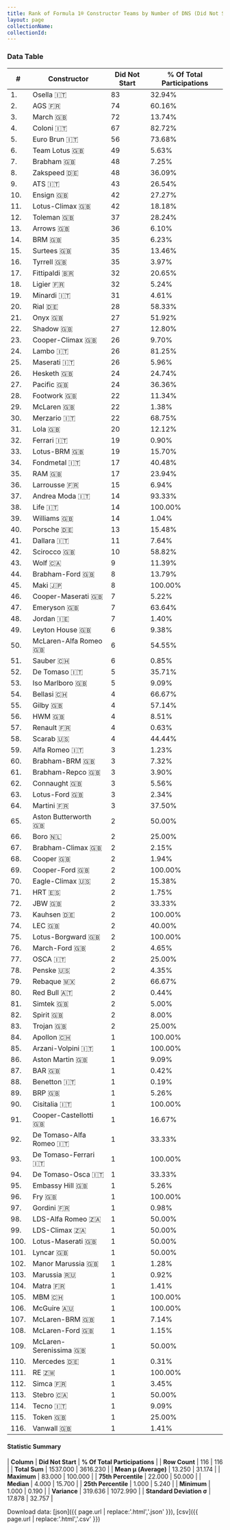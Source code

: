 ```yaml
---
title: Rank of Formula 1® Constructor Teams by Number of DNS (Did Not Start)
layout: page
collectionName: 
collectionId: 
---
```




<canvas id="chart" width="400" height="180"></canvas>
<script>
var data = {
    "datasets": [
        {
            "backgroundColor": [
                "888888",
                "888888",
                "E53524",
                "888888",
                "888888",
                "09630C",
                "243F73",
                "888888",
                "888888",
                "888888",
                "025839",
                "888888",
                "FFA500",
                "144D44",
                "888888",
                "274B72",
                "888888",
                "0F5DBB",
                "1B1D1D",
                "888888",
                "888888",
                "FA9B27",
                "273027",
                "888888",
                "C0BEC3",
                "FFFFFF",
                "888888",
                "888888",
                "FCA13B",
                "888888",
                "888888",
                "EB212E",
                "457439",
                "888888",
                "888888",
                "888888",
                "888888",
                "888888",
                "EAE4ED",
                "DDDDDD",
                "888888",
                "888888",
                "A3805E",
                "07316F",
                "888888",
                "1A2446",
                "888888",
                "FFFF01",
                "888888",
                "888888",
                "0736A5",
                "888888",
                "888888",
                "888888",
                "888888",
                "888888",
                "FDE139",
                "888888",
                "B21827",
                "888888",
                "243F73",
                "888888",
                "025839",
                "888888",
                "888888",
                "888888",
                "243F73",
                "273027",
                "888888",
                "888888",
                "BE9D56",
                "888888",
                "888888",
                "888888",
                "888888",
                "888888",
                "888888",
                "2077C9",
                "888888",
                "121D32",
                "888888",
                "888888",
                "888888",
                "888888",
                "888888",
                "888888",
                "FFFFFF",
                "73C2FB",
                "888888",
                "888888",
                "888888",
                "888888",
                "888888",
                "888888",
                "888888",
                "888888",
                "888888",
                "888888",
                "888888",
                "888888",
                "888888",
                "5E0A16",
                "5E0A16",
                "888888",
                "888888",
                "888888",
                "888888",
                "AAAAAA",
                "888888",
                "18A19B",
                "888888",
                "888888",
                "888888",
                "888888",
                "888888",
                "336667"
            ],
            "borderColor": [
                "444444",
                "444444",
                "444444",
                "444444",
                "444444",
                "444444",
                "444444",
                "444444",
                "444444",
                "444444",
                "444444",
                "444444",
                "444444",
                "444444",
                "444444",
                "444444",
                "444444",
                "444444",
                "444444",
                "444444",
                "444444",
                "444444",
                "444444",
                "444444",
                "444444",
                "444444",
                "444444",
                "444444",
                "0D1D20",
                "444444",
                "444444",
                "16191A",
                "444444",
                "444444",
                "444444",
                "444444",
                "444444",
                "444444",
                "082957",
                "444444",
                "444444",
                "444444",
                "444444",
                "444444",
                "444444",
                "444444",
                "444444",
                "444444",
                "444444",
                "444444",
                "A17A5D",
                "444444",
                "444444",
                "444444",
                "444444",
                "444444",
                "424B52",
                "444444",
                "444444",
                "444444",
                "444444",
                "444444",
                "444444",
                "444444",
                "444444",
                "444444",
                "444444",
                "444444",
                "444444",
                "444444",
                "444444",
                "444444",
                "444444",
                "444444",
                "444444",
                "444444",
                "444444",
                "444444",
                "444444",
                "FDCC2F",
                "444444",
                "444444",
                "444444",
                "444444",
                "444444",
                "444444",
                "444444",
                "444444",
                "444444",
                "444444",
                "444444",
                "444444",
                "444444",
                "444444",
                "444444",
                "444444",
                "444444",
                "444444",
                "444444",
                "444444",
                "444444",
                "444444",
                "444444",
                "444444",
                "444444",
                "444444",
                "444444",
                "444444",
                "444444",
                "D7D7D5",
                "444444",
                "444444",
                "444444",
                "444444",
                "444444",
                "444444"
            ],
            "borderWidth": 1,
            "data": [
                83.0,
                74.0,
                72.0,
                67.0,
                56.0,
                49.0,
                48.0,
                48.0,
                43.0,
                42.0,
                42.0,
                37.0,
                36.0,
                35.0,
                35.0,
                35.0,
                32.0,
                32.0,
                31.0,
                28.0,
                27.0,
                27.0,
                26.0,
                26.0,
                26.0,
                24.0,
                24.0,
                22.0,
                22.0,
                22.0,
                20.0,
                19.0,
                19.0,
                17.0,
                17.0,
                15.0,
                14.0,
                14.0,
                14.0,
                13.0,
                11.0,
                10.0,
                9.0,
                8.0,
                8.0,
                7.0,
                7.0,
                7.0,
                6.0,
                6.0,
                6.0,
                5.0,
                5.0,
                4.0,
                4.0,
                4.0,
                4.0,
                4.0,
                3.0,
                3.0,
                3.0,
                3.0,
                3.0,
                3.0,
                2.0,
                2.0,
                2.0,
                2.0,
                2.0,
                2.0,
                2.0,
                2.0,
                2.0,
                2.0,
                2.0,
                2.0,
                2.0,
                2.0,
                2.0,
                2.0,
                2.0,
                2.0,
                2.0,
                1.0,
                1.0,
                1.0,
                1.0,
                1.0,
                1.0,
                1.0,
                1.0,
                1.0,
                1.0,
                1.0,
                1.0,
                1.0,
                1.0,
                1.0,
                1.0,
                1.0,
                1.0,
                1.0,
                1.0,
                1.0,
                1.0,
                1.0,
                1.0,
                1.0,
                1.0,
                1.0,
                1.0,
                1.0,
                1.0,
                1.0,
                1.0,
                1.0
            ],
            "label": "Did Not Start"
        }
    ],
    "labels": [
        "Osella",
        "AGS",
        "March",
        "Coloni",
        "Euro Brun",
        "Team Lotus",
        "Brabham",
        "Zakspeed",
        "ATS",
        "Ensign",
        "Lotus-Climax",
        "Toleman",
        "Arrows",
        "BRM",
        "Surtees",
        "Tyrrell",
        "Fittipaldi",
        "Ligier",
        "Minardi",
        "Rial",
        "Onyx",
        "Shadow",
        "Cooper-Climax",
        "Lambo",
        "Maserati",
        "Hesketh",
        "Pacific",
        "Footwork",
        "McLaren",
        "Merzario",
        "Lola",
        "Ferrari",
        "Lotus-BRM",
        "Fondmetal",
        "RAM",
        "Larrousse",
        "Andrea Moda",
        "Life",
        "Williams",
        "Porsche",
        "Dallara",
        "Scirocco",
        "Wolf",
        "Brabham-Ford",
        "Maki",
        "Cooper-Maserati",
        "Emeryson",
        "Jordan",
        "Leyton House",
        "McLaren-Alfa Romeo",
        "Sauber",
        "De Tomaso",
        "Iso Marlboro",
        "Bellasi",
        "Gilby",
        "HWM",
        "Renault",
        "Scarab",
        "Alfa Romeo",
        "Brabham-BRM",
        "Brabham-Repco",
        "Connaught",
        "Lotus-Ford",
        "Martini",
        "Aston Butterworth",
        "Boro",
        "Brabham-Climax",
        "Cooper",
        "Cooper-Ford",
        "Eagle-Climax",
        "HRT",
        "JBW",
        "Kauhsen",
        "LEC",
        "Lotus-Borgward",
        "March-Ford",
        "OSCA",
        "Penske",
        "Rebaque",
        "Red Bull",
        "Simtek",
        "Spirit",
        "Trojan",
        "Apollon",
        "Arzani-Volpini",
        "Aston Martin",
        "BAR",
        "Benetton",
        "BRP",
        "Cisitalia",
        "Cooper-Castellotti",
        "De Tomaso-Alfa Romeo",
        "De Tomaso-Ferrari",
        "De Tomaso-Osca",
        "Embassy Hill",
        "Fry",
        "Gordini",
        "LDS-Alfa Romeo",
        "LDS-Climax",
        "Lotus-Maserati",
        "Lyncar",
        "Manor Marussia",
        "Marussia",
        "Matra",
        "MBM",
        "McGuire",
        "McLaren-BRM",
        "McLaren-Ford",
        "McLaren-Serenissima",
        "Mercedes",
        "RE",
        "Simca",
        "Stebro",
        "Tecno",
        "Token",
        "Vanwall"
    ]
};
var options = {
  legend: {
    display: false
  },
  scales: {
    xAxes: [{
      ticks: {
        beginAtZero: true,
        maxRotation: 180,
        display: window.innerWidth > 800
      }
    }],
    yAxes: [{
      ticks: {
        beginAtZero: true
      }
    }]
  },
  onResize: function(chart, size) {
    chart.options.scales.xAxes[0].ticks.display = size.width > 800;
  }
};
var chart = new Chart("chart", {
    data: data,
    type: 'bar',
    options: options
});
</script>



### Data Table

| # | Constructor | Did Not Start | % Of Total Participations |
|--|--|--|--|
| 1. | Osella 🇮🇹 | 83 | 32.94% |
| 2. | AGS 🇫🇷 | 74 | 60.16% |
| 3. | March 🇬🇧 | 72 | 13.74% |
| 4. | Coloni 🇮🇹 | 67 | 82.72% |
| 5. | Euro Brun 🇮🇹 | 56 | 73.68% |
| 6. | Team Lotus 🇬🇧 | 49 | 5.63% |
| 7. | Brabham 🇬🇧 | 48 | 7.25% |
| 8. | Zakspeed 🇩🇪 | 48 | 36.09% |
| 9. | ATS 🇮🇹 | 43 | 26.54% |
| 10. | Ensign 🇬🇧 | 42 | 27.27% |
| 11. | Lotus-Climax 🇬🇧 | 42 | 18.18% |
| 12. | Toleman 🇬🇧 | 37 | 28.24% |
| 13. | Arrows 🇬🇧 | 36 | 6.10% |
| 14. | BRM 🇬🇧 | 35 | 6.23% |
| 15. | Surtees 🇬🇧 | 35 | 13.46% |
| 16. | Tyrrell 🇬🇧 | 35 | 3.97% |
| 17. | Fittipaldi 🇧🇷 | 32 | 20.65% |
| 18. | Ligier 🇫🇷 | 32 | 5.24% |
| 19. | Minardi 🇮🇹 | 31 | 4.61% |
| 20. | Rial 🇩🇪 | 28 | 58.33% |
| 21. | Onyx 🇬🇧 | 27 | 51.92% |
| 22. | Shadow 🇬🇧 | 27 | 12.80% |
| 23. | Cooper-Climax 🇬🇧 | 26 | 9.70% |
| 24. | Lambo 🇮🇹 | 26 | 81.25% |
| 25. | Maserati 🇮🇹 | 26 | 5.96% |
| 26. | Hesketh 🇬🇧 | 24 | 24.74% |
| 27. | Pacific 🇬🇧 | 24 | 36.36% |
| 28. | Footwork 🇬🇧 | 22 | 11.34% |
| 29. | McLaren 🇬🇧 | 22 | 1.38% |
| 30. | Merzario 🇮🇹 | 22 | 68.75% |
| 31. | Lola 🇬🇧 | 20 | 12.12% |
| 32. | Ferrari 🇮🇹 | 19 | 0.90% |
| 33. | Lotus-BRM 🇬🇧 | 19 | 15.70% |
| 34. | Fondmetal 🇮🇹 | 17 | 40.48% |
| 35. | RAM 🇬🇧 | 17 | 23.94% |
| 36. | Larrousse 🇫🇷 | 15 | 6.94% |
| 37. | Andrea Moda 🇮🇹 | 14 | 93.33% |
| 38. | Life 🇮🇹 | 14 | 100.00% |
| 39. | Williams 🇬🇧 | 14 | 1.04% |
| 40. | Porsche 🇩🇪 | 13 | 15.48% |
| 41. | Dallara 🇮🇹 | 11 | 7.64% |
| 42. | Scirocco 🇬🇧 | 10 | 58.82% |
| 43. | Wolf 🇨🇦 | 9 | 11.39% |
| 44. | Brabham-Ford 🇬🇧 | 8 | 13.79% |
| 45. | Maki 🇯🇵 | 8 | 100.00% |
| 46. | Cooper-Maserati 🇬🇧 | 7 | 5.22% |
| 47. | Emeryson 🇬🇧 | 7 | 63.64% |
| 48. | Jordan 🇮🇪 | 7 | 1.40% |
| 49. | Leyton House 🇬🇧 | 6 | 9.38% |
| 50. | McLaren-Alfa Romeo 🇬🇧 | 6 | 54.55% |
| 51. | Sauber 🇨🇭 | 6 | 0.85% |
| 52. | De Tomaso 🇮🇹 | 5 | 35.71% |
| 53. | Iso Marlboro 🇬🇧 | 5 | 9.09% |
| 54. | Bellasi 🇨🇭 | 4 | 66.67% |
| 55. | Gilby 🇬🇧 | 4 | 57.14% |
| 56. | HWM 🇬🇧 | 4 | 8.51% |
| 57. | Renault 🇫🇷 | 4 | 0.63% |
| 58. | Scarab 🇺🇸 | 4 | 44.44% |
| 59. | Alfa Romeo 🇮🇹 | 3 | 1.23% |
| 60. | Brabham-BRM 🇬🇧 | 3 | 7.32% |
| 61. | Brabham-Repco 🇬🇧 | 3 | 3.90% |
| 62. | Connaught 🇬🇧 | 3 | 5.56% |
| 63. | Lotus-Ford 🇬🇧 | 3 | 2.34% |
| 64. | Martini 🇫🇷 | 3 | 37.50% |
| 65. | Aston Butterworth 🇬🇧 | 2 | 50.00% |
| 66. | Boro 🇳🇱 | 2 | 25.00% |
| 67. | Brabham-Climax 🇬🇧 | 2 | 2.15% |
| 68. | Cooper 🇬🇧 | 2 | 1.94% |
| 69. | Cooper-Ford 🇬🇧 | 2 | 100.00% |
| 70. | Eagle-Climax 🇺🇸 | 2 | 15.38% |
| 71. | HRT 🇪🇸 | 2 | 1.75% |
| 72. | JBW 🇬🇧 | 2 | 33.33% |
| 73. | Kauhsen 🇩🇪 | 2 | 100.00% |
| 74. | LEC 🇬🇧 | 2 | 40.00% |
| 75. | Lotus-Borgward 🇬🇧 | 2 | 100.00% |
| 76. | March-Ford 🇬🇧 | 2 | 4.65% |
| 77. | OSCA 🇮🇹 | 2 | 25.00% |
| 78. | Penske 🇺🇸 | 2 | 4.35% |
| 79. | Rebaque 🇲🇽 | 2 | 66.67% |
| 80. | Red Bull 🇦🇹 | 2 | 0.44% |
| 81. | Simtek 🇬🇧 | 2 | 5.00% |
| 82. | Spirit 🇬🇧 | 2 | 8.00% |
| 83. | Trojan 🇬🇧 | 2 | 25.00% |
| 84. | Apollon 🇨🇭 | 1 | 100.00% |
| 85. | Arzani-Volpini 🇮🇹 | 1 | 100.00% |
| 86. | Aston Martin 🇬🇧 | 1 | 9.09% |
| 87. | BAR 🇬🇧 | 1 | 0.42% |
| 88. | Benetton 🇮🇹 | 1 | 0.19% |
| 89. | BRP 🇬🇧 | 1 | 5.26% |
| 90. | Cisitalia 🇮🇹 | 1 | 100.00% |
| 91. | Cooper-Castellotti 🇬🇧 | 1 | 16.67% |
| 92. | De Tomaso-Alfa Romeo 🇮🇹 | 1 | 33.33% |
| 93. | De Tomaso-Ferrari 🇮🇹 | 1 | 100.00% |
| 94. | De Tomaso-Osca 🇮🇹 | 1 | 33.33% |
| 95. | Embassy Hill 🇬🇧 | 1 | 5.26% |
| 96. | Fry 🇬🇧 | 1 | 100.00% |
| 97. | Gordini 🇫🇷 | 1 | 0.98% |
| 98. | LDS-Alfa Romeo 🇿🇦 | 1 | 50.00% |
| 99. | LDS-Climax 🇿🇦 | 1 | 50.00% |
| 100. | Lotus-Maserati 🇬🇧 | 1 | 50.00% |
| 101. | Lyncar 🇬🇧 | 1 | 50.00% |
| 102. | Manor Marussia 🇬🇧 | 1 | 1.28% |
| 103. | Marussia 🇷🇺 | 1 | 0.92% |
| 104. | Matra 🇫🇷 | 1 | 1.41% |
| 105. | MBM 🇨🇭 | 1 | 100.00% |
| 106. | McGuire 🇦🇺 | 1 | 100.00% |
| 107. | McLaren-BRM 🇬🇧 | 1 | 7.14% |
| 108. | McLaren-Ford 🇬🇧 | 1 | 1.15% |
| 109. | McLaren-Serenissima 🇬🇧 | 1 | 50.00% |
| 110. | Mercedes 🇩🇪 | 1 | 0.31% |
| 111. | RE 🇿🇼 | 1 | 100.00% |
| 112. | Simca 🇫🇷 | 1 | 3.45% |
| 113. | Stebro 🇨🇦 | 1 | 50.00% |
| 114. | Tecno 🇮🇹 | 1 | 9.09% |
| 115. | Token 🇬🇧 | 1 | 25.00% |
| 116. | Vanwall 🇬🇧 | 1 | 1.41% |

#### Statistic Summary

| **Column** | **Did Not Start** | **% Of Total Participations** |
| **Row Count** | 116 | 116 |
| **Total Sum** | 1537.000 | 3616.230 |
| **Mean μ (Average)** | 13.250 | 31.174 |
| **Maximum** | 83.000 | 100.000 |
| **75th Percentile** | 22.000 | 50.000 |
| **Median** | 4.000 | 15.700 |
| **25th Percentile** | 1.000 | 5.240 |
| **Minimum** | 1.000 | 0.190 |
| **Variance** | 319.636 | 1072.990 |
| **Standard Deviation σ** | 17.878 | 32.757 |

Download data: [json]({{ page.url | replace:'.html','.json' }}), [csv]({{ page.url | replace:'.html','.csv' }})
